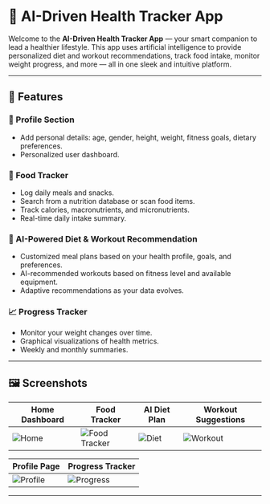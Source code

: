 # 🧠 AI-Driven Health Tracker App

Welcome to the **AI-Driven Health Tracker App** — your smart companion to lead a healthier lifestyle. This app uses artificial intelligence to provide personalized diet and workout recommendations, track food intake, monitor weight progress, and more — all in one sleek and intuitive platform.

---

## 📱 Features

### 👤 Profile Section
- Add personal details: age, gender, height, weight, fitness goals, dietary preferences.
- Personalized user dashboard.

### 🥗 Food Tracker
- Log daily meals and snacks.
- Search from a nutrition database or scan food items.
- Track calories, macronutrients, and micronutrients.
- Real-time daily intake summary.

### 🤖 AI-Powered Diet & Workout Recommendation
- Customized meal plans based on your health profile, goals, and preferences.
- AI-recommended workouts based on fitness level and available equipment.
- Adaptive recommendations as your data evolves.

### 📈 Progress Tracker
- Monitor your weight changes over time.
- Graphical visualizations of health metrics.
- Weekly and monthly summaries.

---

## 🖼️ Screenshots

| Home Dashboard | Food Tracker | AI Diet Plan | Workout Suggestions |
|----------------|--------------|----------------|---------------------|
| ![Home](screenshots/home.png) | ![Food Tracker](screenshots/food-tracker.png) | ![Diet](screenshots/ai-diet.png) | ![Workout](screenshots/workout.png) |

| Profile Page | Progress Tracker |
|--------------|------------------|
| ![Profile](screenshots/Screenshot-2025-03-16-163201.png) | ![Progress](screenshots/progress-tracker.png) |

---
